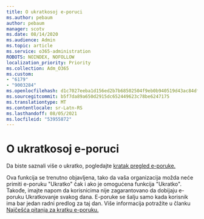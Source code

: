 ```yaml
---
title: O ukratkosoj e-poruci
ms.author: pebaum
author: pebaum
manager: scotv
ms.date: 08/14/2020
ms.audience: Admin
ms.topic: article
ms.service: o365-administration
ROBOTS: NOINDEX, NOFOLLOW
localization_priority: Priority
ms.collection: Adm_O365
ms.custom:
- "6179"
- "9003284"
ms.openlocfilehash: d1c7027eeba1d156ed2b7b68502504f9eb0b940519d43ac84df1c94435260101
ms.sourcegitcommit: b5f7da89a650d2915dc652449623c78be6247175
ms.translationtype: MT
ms.contentlocale: sr-Latn-RS
ms.lasthandoff: 08/05/2021
ms.locfileid: "53955872"
---
```

# <a name="about-briefing-email"></a>O ukratkosoj e-poruci

Da biste saznali više o ukratko, pogledajte [kratak pregled e-poruke.](https://docs.microsoft.com/briefing/be-overview)  

Ova funkcija se trenutno objavljena, tako da vaša organizacija možda neće primiti e-poruku "Ukratko" čak i ako je omogućena funkcija "Ukratko". Takođe, imajte napom da korisnicima nije zagarantovano da dobijaju e-poruku Ukratkovanje svakog dana. E-poruke se šalju samo kada korisnik ima bar jedan radni predlog za taj dan. Više informacija potražite u članku [Najčešća pitanja za kratku e-poruku.](https://docs.microsoft.com/briefing/be-faqs)